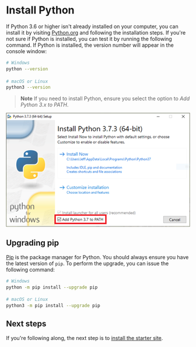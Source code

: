 # Install Python

If Python 3.6 or higher isn't already installed on your computer, you can install it by visiting [Python.org](https://python.org) and following the installation steps. If you're not sure if Python is installed, you can test it by running the following command. If Python is installed, the version number will appear in the console window:

``` bash
# Windows
python --version

# macOS or Linux
python3 --version
```

> **Note** If you need to install Python, ensure you select the option to *Add Python 3.x to PATH*.

![Dialog box for installing Python showing PATH option selected](./images/vision_python.png)

## Upgrading pip

[Pip](https://pypi.org/) is the package manager for Python. You should always ensure you have the latest version of `pip`. To perform the upgrade, you can issue the following command:

``` bash
# Windows
python -m pip install --upgrade pip

# macOS or Linux
python3 -m pip install --upgrade pip
```

## Next steps

If you're following along, the next step is to [install the starter site](./install-starter.md).
